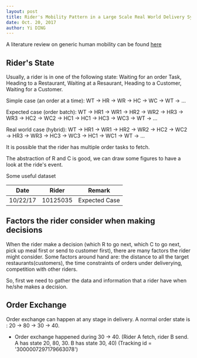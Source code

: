 ```yaml
--- 
layout: post
title: Rider's Mobility Pattern in a Large Scale Real World Delivery System
date: Oct. 20, 2017
author: Yi DING
---
```


[comment]: # (This post introduce the rider's mobility pattern in the real world delivery system)

A literature review on generic human mobility can be found [here](../Human-Mobility-Literature-Review-Yi-Ding.pdf)

## Rider's State
Usually, a rider is in one of the following state:
Waiting for an order Task, Heading to a Restaurant, Waiting at a Resaurant, Heading to a Customer, Waiting for a Customer.

Simple case (an order at a time): 
WT -> HR -> WR -> HC -> WC -> WT -> ...

Expected case (order batch):
WT -> HR1 -> WR1 -> HR2 -> WR2 -> HR3 -> WR3 -> HC2 -> WC2 -> HC1 -> HC1 -> HC3 -> WC3 -> WT -> ...

Real world case (hybrid):
WT -> HR1 -> WR1 -> HR2 -> WR2 -> HC2 -> WC2 -> HR3 -> WR3 -> HC3 -> WC3 -> HC1 -> WC1 -> WT -> ...

It is possible that the rider has multiple order tasks to fetch.

The abstraction of R and C is good, we can draw some figures to have a look at the ride's event.


Some useful dataset

|Date       |Rider      |Remark         |
|---        |---        |---            |
|10/22/17   |10125035   |Expected Case  |


## Factors the rider consider when making decisions 
When the rider make a decision (which R to go next, which C to go next, pick up meal first or send to customer first), there are many factors the rider might consider. Some factors around hand are: the distance to all the target restaurants(customers), the time constraints of orders under deliverying, competition with other riders.

So, first we need to gather the data and information that a rider have when he/she makes a decision.

## Order Exchange
Order exchange can happen at any stage in delivery. A normal order state is : 20 -> 80 -> 30 -> 40.
* Order exchange happened during 30 -> 40. (Rider A fetch, rider B send. A has state 20, 80, 30. B has state 30, 40) (Tracking id =  '3000007297179663078')
